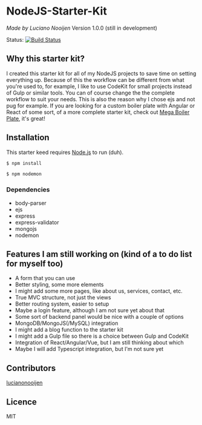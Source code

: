 # NodeJS-Starter-Kit
_Made by Luciano Nooijen_
Version 1.0.0 (still in development)

Status: [![Build Status](https://travis-ci.org/lucianonooijen/NodeJS-Starter-Kit.svg?branch=master)](https://travis-ci.org/lucianonooijen/NodeJS-Starter-Kit)

## Why this starter kit?
I created this starter kit for all of my NodeJS projects to save time on setting everything up. Because of this the workflow can be different from what you're used to, for example, I like to use CodeKit for small projects instead of Gulp or similar tools. You can of course change the the complete workflow to suit your needs. This is also the reason why I chose ejs and not pug for example. If you are looking for a custom boiler plate with Angular or React of some sort, of a more complete starter kit, check out [Mega Boiler Plate](http://megaboilerplate.com/), it's great!

## Installation
This starter keed requires [Node.js](https://nodejs.org/) to run (duh).
```sh
$ npm install
```
```sh
$ npm nodemon
```

### Dependencies
* body-parser
* ejs
* express
* express-validator
* mongojs
* nodemon

## Features I am still working on (kind of a to do list for myself too)
* A form that you can use
* Better styling, some more elements
* I might add some more pages, like about us, services, contact, etc.
* True MVC structure, not just the views
* Better routing system, easier to setup
* Maybe a login feature, although I am not sure yet about that
* Some sort of backend panel would be nice with a couple of options
* MongoDB/MongoJS(/MySQL) integration
* I might add a blog function to the starter kit
* I might add a Gulp file so there is a choice between Gulp and CodeKit
* Integration of React/Angular/Vue, but I am still thinking about which
* Maybe I will add Typescript integration, but I'm not sure yet

## Contributors
[lucianonooijen](https://github.com/lucianonooijen/)

## Licence
MIT
